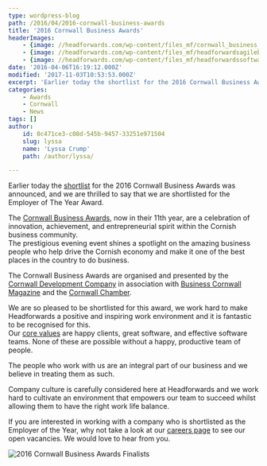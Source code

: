 ```yaml
---
type: wordpress-blog
path: /2016/04/2016-cornwall-business-awards
title: '2016 Cornwall Business Awards'
headerImages:
    - {image: //headforwards.com/wp-content/files_mf/cornwall_business_awards_2016_headforwards.jpg, text: ""}
    - {image: //headforwards.com/wp-content/files_mf/headforwardsagileboardforsoftwaredevelopment20.jpg, text: ""}
    - {image: //headforwards.com/wp-content/files_mf/headforwardssoftwaredevelopmentcompanywinaward43.jpg, text: ""}
date: '2016-04-06T16:19:12.000Z'
modified: '2017-11-03T10:53:53.000Z'
excerpt: 'Earlier today the shortlist for the 2016 Cornwall Business Awards was announced, and we are thrilled to say that we are shortlisted for the Employer of The Year Award. The Cornwall Business Awards, now in their 11th year, are a celebration of innovation, achievement, and entrepreneurial spirit within the Cornish business community. The prestigious evening event …'
categories:
    - Awards
    - Cornwall
    - News
tags: []
author:
    id: 0c471ce3-c08d-545b-9457-33251e971504
    slug: lyssa
    name: 'Lyssa Crump'
    path: /author/lyssa/

---
```

Earlier today the [shortlist](https://www.businesscornwall.co.uk/news-by-industry/awards/2016/04/cornwall-business-awards-finalists-2/) for the 2016 Cornwall Business Awards was announced, and we are thrilled to say that we are shortlisted for the Employer of The Year Award.

The [Cornwall Business Awards](http://www.cornwallbusinessawards.co.uk/), now in their 11th year, are a celebration of innovation, achievement, and entrepreneurial spirit within the Cornish business community.  
The prestigious evening event shines a spotlight on the amazing business people who help drive the Cornish economy and make it one of the best places in the country to do business.

The Cornwall Business Awards are organised and presented by the [Cornwall Development Company](http://www.cornwalldevelopmentcompany.co.uk/) in association with [Business Cornwall Magazine](https://www.businesscornwall.co.uk) and the [Cornwall Chamber](http://www.cornwallchamber.co.uk/).

We are so pleased to be shortlisted for this award, we work hard to make Headforwards a positive and inspiring work environment and it is fantastic to be recognised for this.  
Our [core values](https://www.headforwards.com/our-values/) are happy clients, great software, and effective software teams. None of these are possible without a happy, productive team of people.

The people who work with us are an integral part of our business and we believe in treating them as such.

Company culture is carefully considered here at Headforwards and we work hard to cultivate an environment that empowers our team to succeed whilst allowing them to have the right work life balance.

If you are interested in working with a company who is shortlisted as the Employer of the Year, why not take a look at our [careers page](https://www.headforwards.com/careers/) to see our open vacancies. We would love to hear from you.

![2016 Cornwall Business Awards Finalists ](//headforwards.com/wp-content/uploads/2016/04/Headforwards-team-pool-innovation-centre.jpg)

